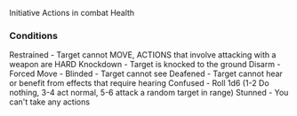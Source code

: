 Initiative
Actions in combat
Health

### Conditions
Restrained - Target cannot MOVE, ACTIONS that involve attacking with a weapon are HARD
Knockdown - Target is knocked to the ground
Disarm -
Forced Move -
Blinded - Target cannot see
Deafened - Target cannot hear or benefit from effects that require hearing
Confused - Roll 1d6 (1-2 Do nothing, 3-4 act normal, 5-6 attack a random target in range)
Stunned - You can't take any actions